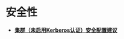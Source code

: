 # 安全性<a name="ZH-CN_TOPIC_0119703102"></a>

-   **[集群（未启用Kerberos认证）安全配置建议](集群（未启用Kerberos认证）安全配置建议.md)**  


